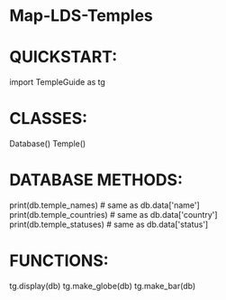 # Map-LDS-Temples
# QUICKSTART:
import TempleGuide as tg

# CLASSES:
Database()
Temple()


# DATABASE METHODS:
print(db.temple_names)        # same as db.data['name']
print(db.temple_countries)    # same as db.data['country']
print(db.temple_statuses)       # same as db.data['status']

# FUNCTIONS:
tg.display(db)
tg.make_globe(db)
tg.make_bar(db)
